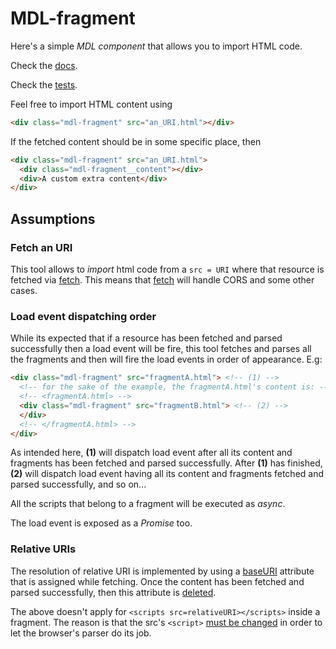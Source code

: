 # MDL-fragment

Here's a simple _MDL component_ that allows you to import HTML code.

Check the [docs](http://pseudoimport-html.m3c.space/docs).

Check the [tests](http://pseudoimport-html.m3c.space/test).

Feel free to import HTML content using

```html
<div class="mdl-fragment" src="an_URI.html"></div>
```

If the fetched content should be in some specific place, then

```html
<div class="mdl-fragment" src="an_URI.html">
  <div class="mdl-fragment__content"></div>
  <div>A custom extra content</div>
</div>
```

## Assumptions

### Fetch an URI

This tool allows to _import_ html code from a ```src = URI``` where that resource is fetched via [fetch](https://fetch.spec.whatwg.org/). This means that [fetch](https://fetch.spec.whatwg.org/) will handle CORS and some other cases.

### Load event dispatching order

While its expected that if a resource has been fetched and parsed successfully then a load event will be fire, this tool fetches and parses all the fragments and then will fire the load events in order of appearance. E.g:

```html
<div class="mdl-fragment" src="fragmentA.html"> <!-- (1) -->
  <!-- for the sake of the example, the fragmentA.html's content is: -->
  <!-- <fragmentA.html> -->
  <div class="mdl-fragment" src="fragmentB.html"> <!-- (2) -->
  </div>
  <!-- </fragmentA.html> -->
</div>
```

As intended here, __(1)__ will dispatch load event after all its content and fragments has been fetched and parsed successfully. After __(1)__ has finished, __(2)__ will dispatch load event having all its content and fragments fetched and parsed successfully, and so on...

All the scripts that belong to a fragment will be executed as _async_.

The load event is exposed as a _Promise_ too.

### Relative URIs

The resolution of relative URI is implemented by using a [baseURI](https://github.com/m3co/pseudoimport-html/blob/master/src/fragment.js#L119) attribute that is assigned while fetching. Once the content has been fetched and parsed successfully, then this attribute is [deleted](https://github.com/m3co/pseudoimport-html/blob/master/src/fragment.js#L41).

The above doesn't apply for ```<scripts src=relativeURI></scripts>``` inside a fragment. The reason is that the src's ```<script>``` [must be changed](https://github.com/m3co/pseudoimport-html/blob/master/src/fragment.js#L104) in order to let the browser's parser do its job.
